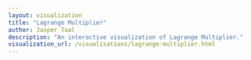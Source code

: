 ```yaml
---
layout: visualization
title: "Lagrange Multiplier"
author: Jasper Taal
description: "An interactive visualization of Lagrange Multiplier."
visualization_url: /visualisations/lagrange-multiplier.html
---
```


